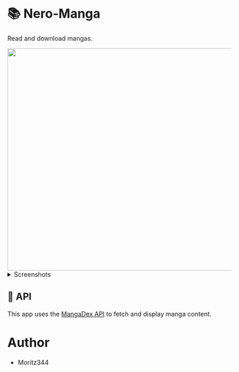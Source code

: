 # 📚 Nero-Manga
Read and download mangas.

<image src="https://github.com/user-attachments/assets/98824e90-8684-4679-ac96-aceb4fe161f0" width="600" height="500">

</details>
<details>
<summary>Screenshots</summary>

![app](https://github.com/user-attachments/assets/765b2612-11a8-4e77-9e5c-8a47456f689a)

![chapter_screen](https://github.com/user-attachments/assets/4e44a892-914c-4c52-8646-32bfe4b47537)


</details>


## 🔌 API

This app uses the [MangaDex API](https://api.mangadex.org) to fetch and display manga content.



# Author
- Moritz344
